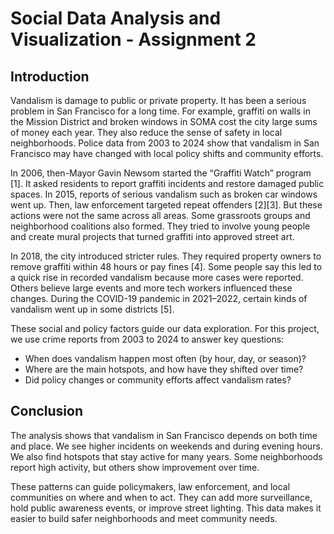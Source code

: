 
# Social Data Analysis and Visualization - Assignment 2

## Introduction

Vandalism is damage to public or private property. It has been a serious problem in San Francisco for a long time.
For example, graffiti on walls in the Mission District and broken windows in SOMA cost the city large sums of money each year.
They also reduce the sense of safety in local neighborhoods. Police data from 2003 to 2024 show that vandalism in San Francisco
may have changed with local policy shifts and community efforts.

In 2006, then-Mayor Gavin Newsom started the “Graffiti Watch” program [1]. It asked residents to report graffiti incidents
and restore damaged public spaces. In 2015, reports of serious vandalism such as broken car windows went up. Then,
law enforcement targeted repeat offenders [2][3]. But these actions were not the same across all areas. Some grassroots groups
and neighborhood coalitions also formed. They tried to involve young people and create mural projects that turned graffiti
into approved street art.

In 2018, the city introduced stricter rules. They required property owners to remove graffiti within 48 hours or pay fines [4].
Some people say this led to a quick rise in recorded vandalism because more cases were reported. Others believe large events and
more tech workers influenced these changes. During the COVID-19 pandemic in 2021–2022, certain kinds of vandalism went up in some districts [5].

These social and policy factors guide our data exploration. For this project, we use crime reports from 2003 to 2024 to answer key questions:

- When does vandalism happen most often (by hour, day, or season)?
- Where are the main hotspots, and how have they shifted over time?
- Did policy changes or community efforts affect vandalism rates?

## Conclusion

The analysis shows that vandalism in San Francisco depends on both time and place.
We see higher incidents on weekends and during evening hours. We also find hotspots that stay active for many years.
Some neighborhoods report high activity, but others show improvement over time.

These patterns can guide policymakers, law enforcement, and local communities on where and when to act.
They can add more surveillance, hold public awareness events, or improve street lighting.
This data makes it easier to build safer neighborhoods and meet community needs.
